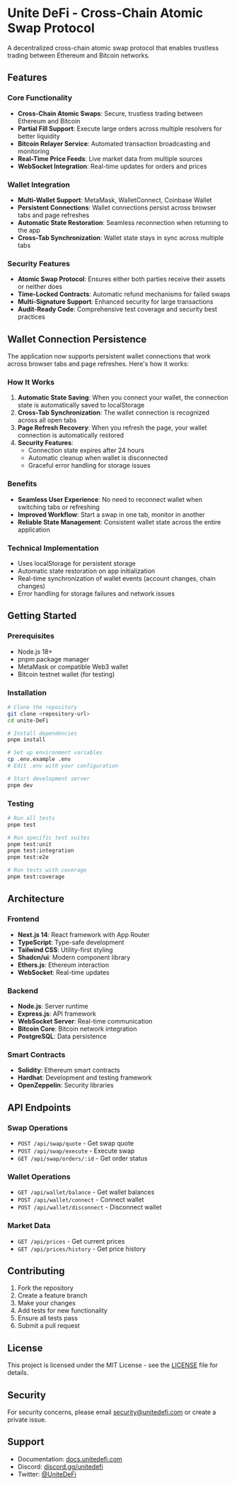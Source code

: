 # Unite DeFi - Cross-Chain Atomic Swap Protocol

A decentralized cross-chain atomic swap protocol that enables trustless trading between Ethereum and Bitcoin networks.

## Features

### Core Functionality
- **Cross-Chain Atomic Swaps**: Secure, trustless trading between Ethereum and Bitcoin
- **Partial Fill Support**: Execute large orders across multiple resolvers for better liquidity
- **Bitcoin Relayer Service**: Automated transaction broadcasting and monitoring
- **Real-Time Price Feeds**: Live market data from multiple sources
- **WebSocket Integration**: Real-time updates for orders and prices

### Wallet Integration
- **Multi-Wallet Support**: MetaMask, WalletConnect, Coinbase Wallet
- **Persistent Connections**: Wallet connections persist across browser tabs and page refreshes
- **Automatic State Restoration**: Seamless reconnection when returning to the app
- **Cross-Tab Synchronization**: Wallet state stays in sync across multiple tabs

### Security Features
- **Atomic Swap Protocol**: Ensures either both parties receive their assets or neither does
- **Time-Locked Contracts**: Automatic refund mechanisms for failed swaps
- **Multi-Signature Support**: Enhanced security for large transactions
- **Audit-Ready Code**: Comprehensive test coverage and security best practices

## Wallet Connection Persistence

The application now supports persistent wallet connections that work across browser tabs and page refreshes. Here's how it works:

### How It Works
1. **Automatic State Saving**: When you connect your wallet, the connection state is automatically saved to localStorage
2. **Cross-Tab Synchronization**: The wallet connection is recognized across all open tabs
3. **Page Refresh Recovery**: When you refresh the page, your wallet connection is automatically restored
4. **Security Features**: 
   - Connection state expires after 24 hours
   - Automatic cleanup when wallet is disconnected
   - Graceful error handling for storage issues

### Benefits
- **Seamless User Experience**: No need to reconnect wallet when switching tabs or refreshing
- **Improved Workflow**: Start a swap in one tab, monitor in another
- **Reliable State Management**: Consistent wallet state across the entire application

### Technical Implementation
- Uses localStorage for persistent storage
- Automatic state restoration on app initialization
- Real-time synchronization of wallet events (account changes, chain changes)
- Error handling for storage failures and network issues

## Getting Started

### Prerequisites
- Node.js 18+ 
- pnpm package manager
- MetaMask or compatible Web3 wallet
- Bitcoin testnet wallet (for testing)

### Installation

```bash
# Clone the repository
git clone <repository-url>
cd unite-DeFi

# Install dependencies
pnpm install

# Set up environment variables
cp .env.example .env
# Edit .env with your configuration

# Start development server
pnpm dev
```

### Testing

```bash
# Run all tests
pnpm test

# Run specific test suites
pnpm test:unit
pnpm test:integration
pnpm test:e2e

# Run tests with coverage
pnpm test:coverage
```

## Architecture

### Frontend
- **Next.js 14**: React framework with App Router
- **TypeScript**: Type-safe development
- **Tailwind CSS**: Utility-first styling
- **Shadcn/ui**: Modern component library
- **Ethers.js**: Ethereum interaction
- **WebSocket**: Real-time updates

### Backend
- **Node.js**: Server runtime
- **Express.js**: API framework
- **WebSocket Server**: Real-time communication
- **Bitcoin Core**: Bitcoin network integration
- **PostgreSQL**: Data persistence

### Smart Contracts
- **Solidity**: Ethereum smart contracts
- **Hardhat**: Development and testing framework
- **OpenZeppelin**: Security libraries

## API Endpoints

### Swap Operations
- `POST /api/swap/quote` - Get swap quote
- `POST /api/swap/execute` - Execute swap
- `GET /api/swap/orders/:id` - Get order status

### Wallet Operations
- `GET /api/wallet/balance` - Get wallet balances
- `POST /api/wallet/connect` - Connect wallet
- `POST /api/wallet/disconnect` - Disconnect wallet

### Market Data
- `GET /api/prices` - Get current prices
- `GET /api/prices/history` - Get price history

## Contributing

1. Fork the repository
2. Create a feature branch
3. Make your changes
4. Add tests for new functionality
5. Ensure all tests pass
6. Submit a pull request

## License

This project is licensed under the MIT License - see the [LICENSE](LICENSE) file for details.

## Security

For security concerns, please email security@unitedefi.com or create a private issue.

## Support

- Documentation: [docs.unitedefi.com](https://docs.unitedefi.com)
- Discord: [discord.gg/unitedefi](https://discord.gg/unitedefi)
- Twitter: [@UniteDeFi](https://twitter.com/UniteDeFi) 